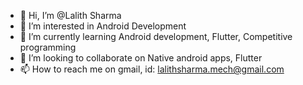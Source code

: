 - 👋 Hi, I’m @Lalith Sharma
- 👀 I’m interested in Android Development
- 🌱 I’m currently learning Android development, Flutter, Competitive programming
- 💞️ I’m looking to collaborate on Native android apps, Flutter
- 📫 How to reach me on gmail, id: lalithsharma.mech@gmail.com

<!---
Lalithsha/Lalithsha is a ✨ special ✨ repository because its `README.md` (this file) appears on your GitHub profile.
You can click the Preview link to take a look at your changes.
--->
